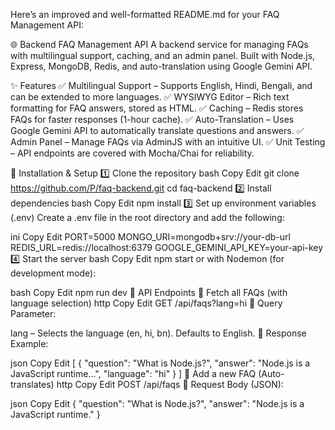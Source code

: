 
Here’s an improved and well-formatted README.md for your FAQ Management API:

🌐 Backend FAQ Management API
A backend service for managing FAQs with multilingual support, caching, and an admin panel. Built with Node.js, Express, MongoDB, Redis, and auto-translation using Google Gemini API.

✨ Features
✅ Multilingual Support – Supports English, Hindi, Bengali, and can be extended to more languages.
✅ WYSIWYG Editor – Rich text formatting for FAQ answers, stored as HTML.
✅ Caching – Redis stores FAQs for faster responses (1-hour cache).
✅ Auto-Translation – Uses Google Gemini API to automatically translate questions and answers.
✅ Admin Panel – Manage FAQs via AdminJS with an intuitive UI.
✅ Unit Testing – API endpoints are covered with Mocha/Chai for reliability.

🚀 Installation & Setup
1️⃣ Clone the repository
bash
Copy
Edit
git clone https://github.com/P/faq-backend.git
cd faq-backend
2️⃣ Install dependencies
bash
Copy
Edit
npm install
3️⃣ Set up environment variables (.env)
Create a .env file in the root directory and add the following:

ini
Copy
Edit
PORT=5000
MONGO_URI=mongodb+srv://your-db-url
REDIS_URL=redis://localhost:6379
GOOGLE_GEMINI_API_KEY=your-api-key
4️⃣ Start the server
bash
Copy
Edit
npm start
or with Nodemon (for development mode):

bash
Copy
Edit
npm run dev
📖 API Endpoints
🔹 Fetch all FAQs (with language selection)
http
Copy
Edit
GET /api/faqs?lang=hi
🔹 Query Parameter:

lang – Selects the language (en, hi, bn). Defaults to English.
🔹 Response Example:

json
Copy
Edit
[
  {
    "question": "What is Node.js?",
    "answer": "Node.js is a JavaScript runtime...",
    "language": "hi"
  }
]
🔹 Add a new FAQ (Auto-translates)
http
Copy
Edit
POST /api/faqs
🔹 Request Body (JSON):

json
Copy
Edit
{
  "question": "What is Node.js?",
  "answer": "Node.js is a JavaScript runtime."
}

